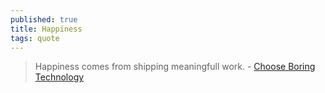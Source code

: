 ```yaml
---
published: true
title: Happiness
tags: quote
---
```

> Happiness comes from shipping meaningfull work. - [Choose Boring Technology](http://boringtechnology.club/#88)
